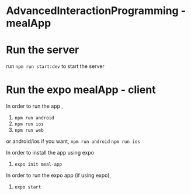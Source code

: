 # AdvancedInteractionProgramming - mealApp

# Run the server
run `npm run start:dev` to start the server

# Run the expo mealApp - client

In order to run the app ,

1. `npm run android`
2. `npm run ios`
3. `npm run web`

or android/ios if you want, `npm run android` `npm run ios`

In order to install the app using expo

1. `expo init meal-app`

In order to run the expo app (if using expo),

1. `expo start`

